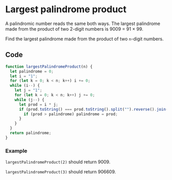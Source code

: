 # Largest palindrome product

A palindromic number reads the same both ways. The largest palindrome made from the product of two 2-digit numbers is 9009 = 91 × 99.

Find the largest palindrome made from the product of two `n`-digit numbers.

## Code

```js
function largestPalindromeProduct(n) {
  let palindrome = 0;
  let i = "1";
  for (let k = 0; k < n; k++) i += 0;
  while (i--) {
    let j = "1";
    for (let k = 0; k < n; k++) j += 0;
    while (j--) {
      let prod = i * j;
      if (prod.toString() === prod.toString().split("").reverse().join("")) {
        if (prod > palindrome) palindrome = prod;
      }
    }
  }
  return palindrome;
}
```

### Example

`largestPalindromeProduct(2)` should return 9009.

`largestPalindromeProduct(3)` should return 906609.